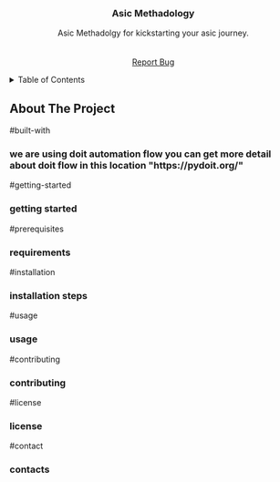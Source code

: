 
<br />
<div align="center">
    
  <h3 align="center">Asic Methadology</h3>

  <p align="center">
    Asic Methadolgy for kickstarting your asic journey.
    <br />
    <br />
    <br />
    <a href="http://62.171.150.100:8000/">Report Bug</a>
  </p>
</div>



<!-- TABLE OF CONTENTS -->
<details>
  <summary>Table of Contents</summary>
  <ol>
    <li>
      <a href="#about-the-project">About The Project</a>
      <ul>
        <li><a href="#built-with">Built With</a></li>
      </ul>
    </li>
    <li>
      <a href="#getting-started">Getting Started</a>
      <ul>
        <li><a href="#prerequisites">Prerequisites</a></li>
        <li><a href="#installation">Installation</a></li>
      </ul>
    </li>
    <li><a href="#usage">Usage</a></li>
    <li><a href="#contributing">Contributing</a></li>
    <li><a href="#license">License</a></li>
    <li><a href="#contact">Contact</a></li>
    <li><a href="#acknowledgments">Acknowledgments</a></li>
  </ol>
</details>



<!-- ABOUT THE PROJECT -->
## About The Project

<!-- built-with -->
#built-with

<h3> we are using doit automation flow you can get more detail about doit flow in this location "https://pydoit.org/"  </h3>

<!-- getting-started -->
#getting-started
<h3> getting started </h3>

<!-- prerequisites -->
#prerequisites
<h3> requirements </h3>

<!-- installation -->
#installation
<h3> installation steps </h3>

<!-- usage -->
#usage
<h3> usage </h3>

<!-- contributing -->
#contributing
<h3> contributing </h3>

<!-- license -->
#license
<h3> license </h3>

<!-- contact -->
#contact
<h3> contacts </h3>
